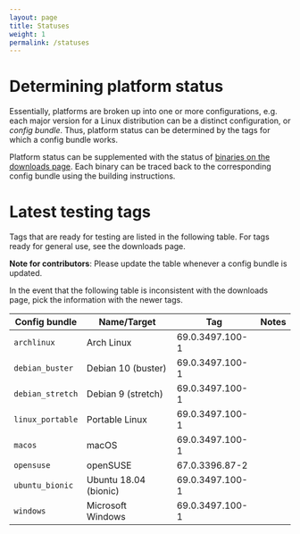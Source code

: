```yaml
---
layout: page
title: Statuses
weight: 1
permalink: /statuses
---
```


# Determining platform status

Essentially, platforms are broken up into one or more configurations, e.g. each major version for a Linux distribution can be a distinct configuration, or *config bundle*. Thus, platform status can be determined by the tags for which a config bundle works.

Platform status can be supplemented with the status of [binaries on the downloads page](https://ungoogled-software.github.io/ungoogled-chromium-binaries/). Each binary can be traced back to the corresponding config bundle using the building instructions.

# Latest testing tags

Tags that are ready for testing are listed in the following table. For tags ready for general use, see the downloads page.

**Note for contributors**: Please update the table whenever a config bundle is updated.

In the event that the following table is inconsistent with the downloads page, pick the information with the newer tags.

**Config bundle** | **Name/Target** | **Tag** | **Notes**
----------------- | --------------- | ------- | ---------
`archlinux` | Arch Linux | 69.0.3497.100-1
`debian_buster` | Debian 10 (buster) | 69.0.3497.100-1
`debian_stretch` | Debian 9 (stretch) | 69.0.3497.100-1
`linux_portable` | Portable Linux | 69.0.3497.100-1
`macos` | macOS | 69.0.3497.100-1
`opensuse` | openSUSE | 67.0.3396.87-2
`ubuntu_bionic` | Ubuntu 18.04 (bionic) | 69.0.3497.100-1
`windows` | Microsoft Windows | 69.0.3497.100-1
